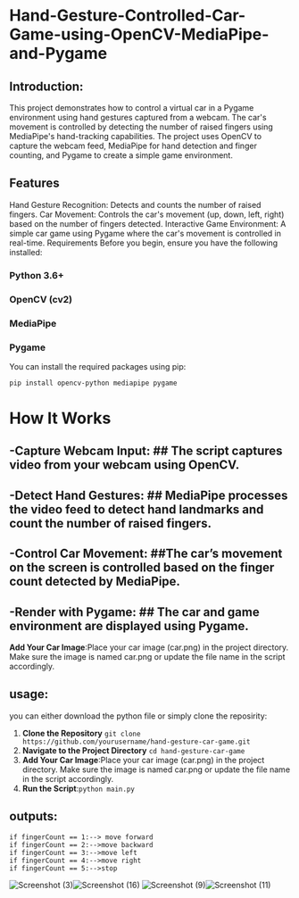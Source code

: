 # Hand-Gesture-Controlled-Car-Game-using-OpenCV-MediaPipe-and-Pygame
## Introduction:
This project demonstrates how to control a virtual car in a Pygame environment using hand gestures captured from a webcam. The car's movement is controlled by detecting the number of raised fingers using MediaPipe's hand-tracking capabilities. The project uses OpenCV to capture the webcam feed, MediaPipe for hand detection and finger counting, and Pygame to create a simple game environment.

## Features
Hand Gesture Recognition: Detects and counts the number of raised fingers.
Car Movement: Controls the car's movement (up, down, left, right) based on the number of fingers detected.
Interactive Game Environment: A simple car game using Pygame where the car's movement is controlled in real-time.
Requirements
Before you begin, ensure you have the following installed:

### Python 3.6+  
### OpenCV (cv2)  
### MediaPipe  
### Pygame  



You can install the required packages using pip:


`````pip install opencv-python mediapipe pygame`````


# How It Works
##  -Capture Webcam Input: ## The script captures video from your webcam using OpenCV.
##  -Detect Hand Gestures: ## MediaPipe processes the video feed to detect hand landmarks and count the number of raised fingers.
##  -Control Car Movement: ##The car’s movement on the screen is controlled based on the finger count detected by MediaPipe.
##  -Render with Pygame: ## The car and game environment are displayed using Pygame.
**Add Your Car Image**:Place your car image (car.png) in the project directory. Make sure the image is named car.png or update the file name in the script accordingly.

## usage:
 you can either download the python file or simply clone the reposirity:
1. **Clone the Repository**
   ```git clone https://github.com/yourusername/hand-gesture-car-game.git```
3. **Navigate to the Project Directory** ```cd hand-gesture-car-game```
4. **Add Your Car Image**:Place your car image (car.png) in the project directory. Make sure the image is named car.png or update the file name in the script accordingly.
5. **Run the Script**:```python main.py```

## outputs:
    if fingerCount == 1:--> move forward
    if fingerCount == 2:-->move backward
    if fingerCount == 3:-->move left
    if fingerCount == 4:-->move right
    if fingerCount == 5:-->stop
![Screenshot (3)](https://github.com/user-attachments/assets/9376a89e-ef4f-431b-9d4f-1974ccf65078)![Screenshot (16)](https://github.com/user-attachments/assets/4cf0d241-7372-4717-8ebd-59719383da39)
![Screenshot (9)](https://github.com/user-attachments/assets/a05df287-7669-45e2-a21f-68f268f6737a)![Screenshot (11)](https://github.com/user-attachments/assets/047c9da4-0a8a-49c6-bb81-e72595610769)






